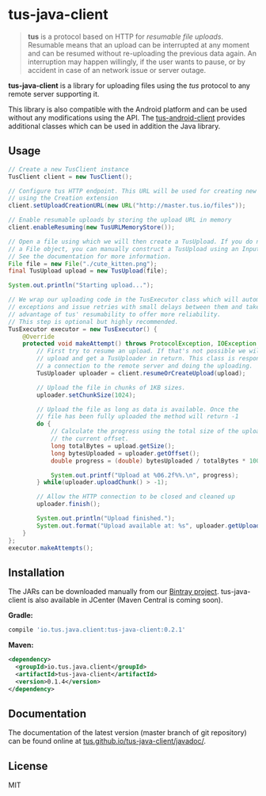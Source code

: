 # tus-java-client

> **tus** is a protocol based on HTTP for *resumable file uploads*. Resumable
> means that an upload can be interrupted at any moment and can be resumed without
> re-uploading the previous data again. An interruption may happen willingly, if
> the user wants to pause, or by accident in case of an network issue or server
> outage.

**tus-java-client** is a library for uploading files using the *tus* protocol to any remote server supporting it.

This library is also compatible with the Android platform and can be used without any modifications using the API. The [tus-android-client](https://github.com/tus/tus-android-client) provides additional classes which can be used in addition the Java library.

## Usage

```java
// Create a new TusClient instance
TusClient client = new TusClient();

// Configure tus HTTP endpoint. This URL will be used for creating new uploads
// using the Creation extension
client.setUploadCreationURL(new URL("http://master.tus.io/files"));

// Enable resumable uploads by storing the upload URL in memory
client.enableResuming(new TusURLMemoryStore());

// Open a file using which we will then create a TusUpload. If you do not have
// a File object, you can manually construct a TusUpload using an InputStream.
// See the documentation for more information.
File file = new File("./cute_kitten.png");
final TusUpload upload = new TusUpload(file);

System.out.println("Starting upload...");

// We wrap our uploading code in the TusExecutor class which will automatically catch
// exceptions and issue retries with small delays between them and take fully
// advantage of tus' resumability to offer more reliability.
// This step is optional but highly recommended.
TusExecutor executor = new TusExecutor() {
    @Override
    protected void makeAttempt() throws ProtocolException, IOException {
        // First try to resume an upload. If that's not possible we will create a new
        // upload and get a TusUploader in return. This class is responsible for opening
        // a connection to the remote server and doing the uploading.
        TusUploader uploader = client.resumeOrCreateUpload(upload);

        // Upload the file in chunks of 1KB sizes.
        uploader.setChunkSize(1024);

        // Upload the file as long as data is available. Once the
        // file has been fully uploaded the method will return -1
        do {
            // Calculate the progress using the total size of the uploading file and
            // the current offset.
            long totalBytes = upload.getSize();
            long bytesUploaded = uploader.getOffset();
            double progress = (double) bytesUploaded / totalBytes * 100;

            System.out.printf("Upload at %06.2f%%.\n", progress);
        } while(uploader.uploadChunk() > -1);

        // Allow the HTTP connection to be closed and cleaned up
        uploader.finish();

        System.out.println("Upload finished.");
        System.out.format("Upload available at: %s", uploader.getUploadURL().toString());
    }
};
executor.makeAttempts();

```

## Installation

The JARs can be downloaded manually from our [Bintray project](https://bintray.com/tus/maven/tus-java-client/view#files). tus-java-client is also available in JCenter (Maven Central is coming soon).

**Gradle:**

```groovy
compile 'io.tus.java.client:tus-java-client:0.2.1'
```

**Maven:**

```xml
<dependency>
  <groupId>io.tus.java.client</groupId>
  <artifactId>tus-java-client</artifactId>
  <version>0.1.4</version>
</dependency>
```

## Documentation

The documentation of the latest version (master branch of git repository) can be found online at [tus.github.io/tus-java-client/javadoc/](https://tus.github.io/tus-java-client/javadoc/).

## License

MIT
